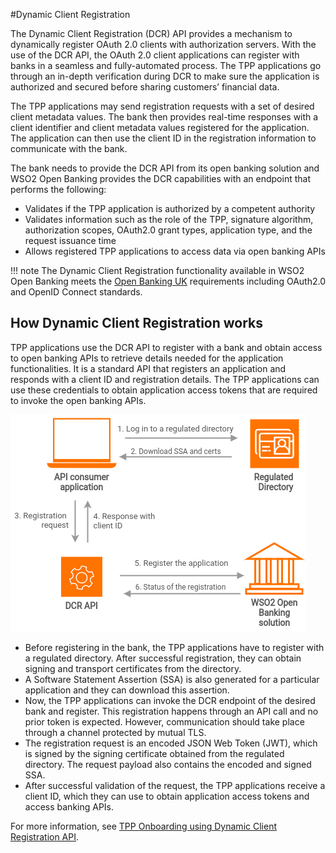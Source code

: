 #Dynamic Client Registration 

The Dynamic Client Registration (DCR) API provides a mechanism to dynamically register OAuth 2.0 clients with 
authorization servers. With the use of the DCR API, the OAuth 2.0 client applications can register with banks in a 
seamless and fully-automated process. The TPP applications go through an in-depth verification during DCR to 
make sure the application is authorized and secured before sharing customers’ financial data.

The TPP applications may send registration requests with a set of desired client metadata values. The bank 
then provides real-time responses with a client identifier and client metadata values registered for the 
application. The application can then use the client ID in the registration information to communicate with the bank. 

The bank needs to provide the DCR API from its open banking solution and WSO2  Open Banking provides the 
DCR capabilities with an endpoint that performs the following:

 - Validates if the TPP application is authorized by a competent authority
 - Validates information such as the role of the TPP, signature algorithm, authorization scopes, 
 OAuth2.0 grant types, application type, and the request issuance time
 - Allows registered TPP applications to access data via open banking APIs

!!! note 
    The Dynamic Client Registration functionality available in WSO2 Open Banking meets the 
    [Open Banking UK](https://openbankinguk.github.io/dcr-docs-pub/v3.3/dynamic-client-registration.html) requirements 
    including OAuth2.0 and OpenID Connect standards.

## How Dynamic Client Registration works

TPP applications use the DCR API to register with a bank and obtain access to open banking APIs to retrieve 
details needed for the application functionalities. It is a standard API that registers an application and responds 
with a client ID and registration details. The TPP applications can use these credentials to obtain 
application access tokens that are required to invoke the open banking APIs. 

![dynamic client registration](../assets/img/learn/dcr/dcr-flow.png)

   - Before registering in the bank, the TPP applications have to register with a regulated directory. After successful registration, they can obtain signing and transport certificates from the directory.
   - A Software Statement Assertion (SSA) is also generated for a particular application and they can download this assertion.
   - Now, the TPP applications can invoke the DCR endpoint of the desired bank and register. This registration happens through an API call and no prior token is expected. However, communication should take place through a channel protected by mutual TLS.
   - The registration request is an encoded JSON Web Token (JWT), which is signed by the signing certificate obtained from the regulated directory. The request payload also contains the encoded and signed SSA.
   - After successful validation of the request, the TPP applications receive a client ID, which they can use to obtain application access tokens and access banking APIs. 

For more information, see [TPP Onboarding using Dynamic Client Registration API](../try-out/dynamic-client-registration-flow.md).